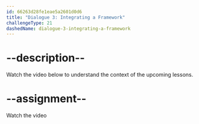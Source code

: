```yaml
---
id: 66263d28fe1eae5a2601d0d6
title: "Dialogue 3: Integrating a Framework"
challengeType: 21
dashedName: dialogue-3-integrating-a-framework
---
```


# --description--

Watch the video below to understand the context of the upcoming lessons.

# --assignment--

Watch the video
